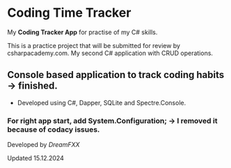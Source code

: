 # Coding Time Tracker

My **Coding Tracker App** for practise of my C# skills. 

This is a practice project that will be submitted for review by csharpacademy.com.
My second C# application with CRUD operations.

## Console based application to track coding habits -> finished.

- Developed using C#, Dapper, SQLite and Spectre.Console.

### For right app start, add System.Configuration; -> I removed it because of codacy issues.

Developed by *DreamFXX*

Updated 15.12.2024
